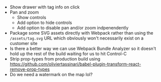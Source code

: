 * Show drawer with tag info on click
* Pan and zoom
  * Show controls
  * Add option to hide controls
  * Add option to disable pan and/or zoom indpenendently
* Package some SVG assets directly with Webpack rather than using the
  `/assets/tag.svg` URL which obviously won't necessarily exist on a customer
  site
* Is there a better way we can use Webpack Bundle Analyzer so it doesn't hold up
  the rest of the build waiting for us to hit Control-C
* Strip prop-types from production build using
  <https://github.com/oliviertassinari/babel-plugin-transform-react-remove-prop-types>
* Do we need a watermark on the map lol?
